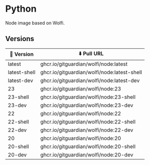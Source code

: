 # Python

Node image based on Wolfi.

## Versions

| 📌 Version    | ⬇️ Pull URL                               |
| ------------ | ------------------------------------------- |
| latest       | ghcr.io/gitguardian/wolfi/node:latest       |
| latest-shell | ghcr.io/gitguardian/wolfi/node:latest-shell |
| latest-dev   | ghcr.io/gitguardian/wolfi/node:latest-dev   |
| 23           | ghcr.io/gitguardian/wolfi/node:23           |
| 23-shell     | ghcr.io/gitguardian/wolfi/node:23-shell     |
| 23-dev       | ghcr.io/gitguardian/wolfi/node:23-dev       |
| 22           | ghcr.io/gitguardian/wolfi/node:22           |
| 22-shell     | ghcr.io/gitguardian/wolfi/node:22-shell     |
| 22-dev       | ghcr.io/gitguardian/wolfi/node:22-dev       |
| 20           | ghcr.io/gitguardian/wolfi/node:20           |
| 20-shell     | ghcr.io/gitguardian/wolfi/node:20-shell     |
| 20-dev       | ghcr.io/gitguardian/wolfi/node:20-dev       |
